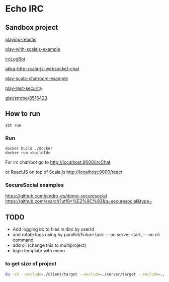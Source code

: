 
# Echo IRC

## Sandbox project
[playing-reactjs](https://github.com/knoldus/playing-reactjs)

[play-with-scalajs-example](https://github.com/vmunier/play-with-scalajs-example/)

[ircLogBot](https://github.com/Jiri-Kremser/ircLogBot)

[akka-http-scala-js-websocket-chat](https://github.com/jrudolph/akka-http-scala-js-websocket-chat)

[play-scala-chatroom-example](https://github.com/playframework/play-scala-chatroom-example)

[play-rest-security](https://github.com/jamesward/play-rest-security)

[gist/strobe/8515423](https://gist.github.com/strobe/8515423)

## How to run

```
sbt run
```

### Run
```
docker build ./docker
docker run <buildId>
```

For irc chat/bot go to [http://localhost:9000/ircChat](http://localhost:9000/ircChat)

or ReactJS on top of Scala.js [http://localhost:9000/react](http://localhost:9000/react)

### SecureSocial examples
https://github.com/jandro-es/demo-securesocial
https://github.com/search?utf8=%E2%9C%93&q=securesocial&type=

## TODO
- Add logging irc to files in dirs by userId
- and rotate logs using by parallel/Future task 
-- on server start, 
-- on cli command
- add cli (change this to multiproject)
- login template with menu

### to get size of project
```bash
du -sh --exclude=./client/target --exclude=./server/target --exclude=./target --exclude=./shared/.js --exclude=./shared/.jvm --exclude=./project/target --exclude=./project/project --exclude=./.idea --exclude=./server/public/images --exclude=./server/public/javascripts/flot ./
```
